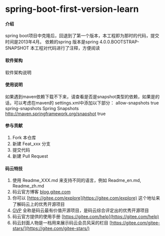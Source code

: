 # spring-boot-first-version-learn

#### 介绍
spring boot项目中克隆后，回退到了第一个版本，本工程即为那时的代码，提交时间是2013年4月。
依赖的spring 版本是spring 4.0.0.BOOTSTRAP-SNAPSHOT
本工程对代码进行了注释，方便阅读

#### 软件架构
软件架构说明


#### 使用说明
如果遇到maven依赖下载不下来，请查看是否是snapshot类型的依赖，如果是的话，可以考虑在maven的
settings.xml中添加以下部分：
  <profiles>
    <profile>
        <id>allow-snapshots</id>
        <activation>
            <activeByDefault>true</activeByDefault>
        </activation>
        <repositories>
            <repository>
                <id>spring-snapshots</id>
                <name>Spring Snapshots</name>
                <url>http://maven.springframework.org/snapshot</url>
                <snapshots>
                    <enabled>true</enabled>
                </snapshots>
            </repository>
        </repositories>
    </profile>
</profiles>

#### 参与贡献

1.  Fork 本仓库
2.  新建 Feat_xxx 分支
3.  提交代码
4.  新建 Pull Request


#### 码云特技

1.  使用 Readme\_XXX.md 来支持不同的语言，例如 Readme\_en.md, Readme\_zh.md
2.  码云官方博客 [blog.gitee.com](https://blog.gitee.com)
3.  你可以 [https://gitee.com/explore](https://gitee.com/explore) 这个地址来了解码云上的优秀开源项目
4.  [GVP](https://gitee.com/gvp) 全称是码云最有价值开源项目，是码云综合评定出的优秀开源项目
5.  码云官方提供的使用手册 [https://gitee.com/help](https://gitee.com/help)
6.  码云封面人物是一档用来展示码云会员风采的栏目 [https://gitee.com/gitee-stars/](https://gitee.com/gitee-stars/)
